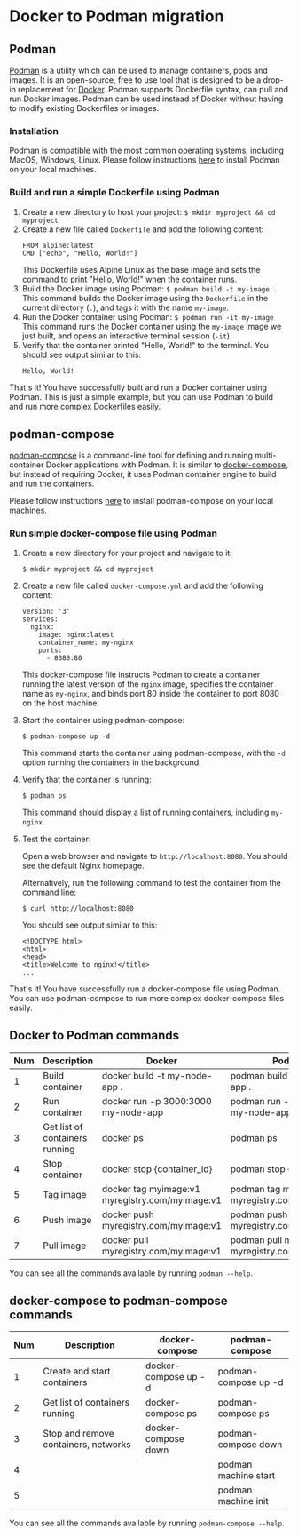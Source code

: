 # Docker to Podman migration

## Podman

[Podman](https://podman.io/) is a utility which can be used to manage containers, pods and images. It is an open-source,
free to use tool that is designed to be a drop-in replacement for [Docker](https://www.docker.com/). Podman supports
Dockerfile syntax, can pull and run Docker images. Podman can be used instead of Docker without having to modify
existing Dockerfiles or images.

### Installation

Podman is compatible with the most common operating systems, including MacOS, Windows, Linux. Please follow
instructions [here](https://podman.io/docs/installation) to install Podman on your local machines.

### Build and run a simple Dockerfile using Podman

1. Create a new directory to host your project:
   `$ mkdir myproject && cd myproject`
2. Create a new file called `Dockerfile` and add the following content:
   ```
   FROM alpine:latest
   CMD ["echo", "Hello, World!"]
   ```
   This Dockerfile uses Alpine Linux as the base image and sets the command to print "Hello, World!" when the container
   runs.
3. Build the Docker image using Podman:
   `$ podman build -t my-image .`
   This command builds the Docker image using the `Dockerfile` in the current directory (`.`), and tags it with the
   name `my-image`.
4. Run the Docker container using Podman:
   `$ podman run -it my-image`
   This command runs the Docker container using the `my-image` image we just built, and opens an interactive terminal
   session (`-it`).
5. Verify that the container printed "Hello, World!" to the terminal. You should see output similar to this:
   ```
   Hello, World!
   ```
   
That's it! You have successfully built and run a Docker container using Podman. This is just a simple example, but you
can use Podman to build and run more complex Dockerfiles easily.

## podman-compose

[podman-compose](https://github.com/containers/podman-compose) is a command-line tool for defining and running
multi-container Docker applications with Podman. It is similar to [docker-compose](https://docs.docker.com/compose/),
but instead of requiring Docker, it uses Podman container engine to build and run the containers.

Please follow instructions [here](https://github.com/containers/podman-compose#installation) to install podman-compose
on your local machines.

### Run simple docker-compose file using Podman

1. Create a new directory for your project and navigate to it:
   ```
   $ mkdir myproject && cd myproject
   ```
2. Create a new file called `docker-compose.yml` and add the following content:
   ```
   version: '3'
   services:
     nginx:
       image: nginx:latest
       container_name: my-nginx
       ports:
         - 8080:80
   ```
   This docker-compose file instructs Podman to create a container running the latest version of the `nginx` image,
   specifies the container name as `my-nginx`, and binds port 80 inside the container to port 8080 on the host machine.

3. Start the container using podman-compose:
   ```
   $ podman-compose up -d
   ```
   This command starts the container using podman-compose, with the `-d` option running the containers in the
   background.

4. Verify that the container is running:
   ```
   $ podman ps
   ```
   This command should display a list of running containers, including `my-nginx`.

5. Test the container:

   Open a web browser and navigate to `http://localhost:8080`. You should see the default Nginx homepage.

   Alternatively, run the following command to test the container from the command line:
   ```
   $ curl http://localhost:8080
   ```
   You should see output similar to this:

   ```
   <!DOCTYPE html>
   <html>
   <head>
   <title>Welcome to nginx!</title>
   ...

That's it! You have successfully run a docker-compose file using Podman. You can use podman-compose to run more complex
docker-compose files easily.

## Docker to Podman commands

| Num | Description                    | Docker                                          | Podman                                           |
|-----|--------------------------------|-------------------------------------------------|--------------------------------------------------|
| 1   | Build container                | docker build -t my-node-app .                   | podman build -t my-node-app .                    |
| 2   | Run container                  | docker run -p 3000:3000 my-node-app             | podman run -p 3000:3000 my-node-app              |
| 3   | Get list of containers running | docker ps                                       | podman ps                                        |
| 4   | Stop container                 | docker stop {container_id}                      | podman stop {container_id}                       |
| 5   | Tag image                      | docker tag myimage:v1 myregistry.com/myimage:v1 | podman tag myimage:v1 myregistry.com/myimage:v1  |
| 6   | Push image                     | docker push myregistry.com/myimage:v1           | podman push myregistry.com/myimage:v1            |
| 7   | Pull image                     | docker pull myregistry.com/myimage:v1           | podman pull myimage:v1 myregistry.com/myimage:v1 |

You can see all the commands available by running `podman --help`.

## docker-compose to podman-compose commands

| Num | Description                          | docker-compose       | podman-compose       |
|-----|--------------------------------------|----------------------|----------------------|
| 1   | Create and start containers          | docker-compose up -d | podman-compose up -d |
| 2   | Get list of containers running       | docker-compose ps    | podman-compose ps    |
| 3   | Stop and remove containers, networks | docker-compose down  | podman-compose down  |
| 4   |                                      |                      | podman machine start |
| 5   |                                      |                      | podman machine init  |

You can see all the commands available by running `podman-compose --help`.
